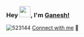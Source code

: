 ### **Hey <img src="https://github.com/TheDudeThatCode/TheDudeThatCode/blob/master/Assets/Hi.gif" width="30">, I'm [Ganesh!](https://www.linkedin.com/in/ganesh-panigrahi/)**
![523144](https://user-images.githubusercontent.com/102909893/181920240-29059360-44e8-4ffc-9851-88fe6c9a326c.jpg)
[Connect with me](https://www.linkedin.com/in/ganesh-panigrahi/) 💬

